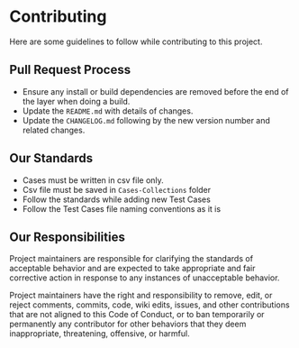 
# Contributing

Here are some guidelines to follow while contributing to this project.

## Pull Request Process

 - Ensure any install or build dependencies are removed before the end
   of the layer when doing a build. 
 - Update the `README.md` with details of changes.
 - Update the `CHANGELOG.md` following by the new version number and related changes.

## Our Standards

- Cases must be written in csv file only.
- Csv file must be saved in `Cases-Collections` folder 
- Follow the standards while adding new Test Cases
- Follow the Test Cases file naming conventions as it is

## Our Responsibilities

Project maintainers are responsible for clarifying the standards of acceptable behavior and are expected to take appropriate and fair corrective action in response to any instances of unacceptable behavior.

Project maintainers have the right and responsibility to remove, edit, or reject comments, commits, code, wiki edits, issues, and other contributions that are not aligned to this Code of Conduct, or to ban temporarily or permanently any contributor for other behaviors that they deem inappropriate, threatening, offensive, or harmful.